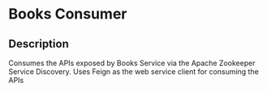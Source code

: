 # Books Consumer
## Description

Consumes the APIs exposed by Books Service via the Apache Zookeeper Service Discovery.
Uses Feign as the web service client for consuming the APIs  
